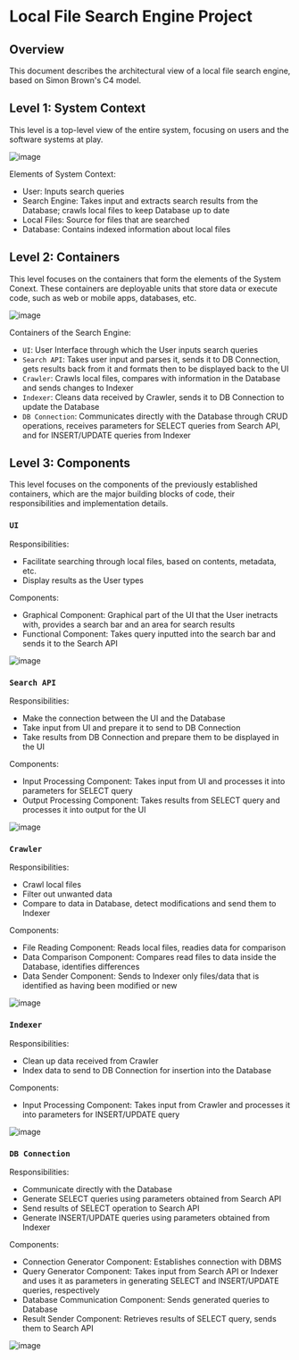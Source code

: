 # Local File Search Engine Project
## Overview
This document describes the architectural view of a local file search engine, based on Simon Brown's C4 model.
## Level 1: System Context
This level is a top-level view of the entire system, focusing on users and the software systems at play.

![image](https://github.com/user-attachments/assets/d18fd25e-250b-4eee-aaaa-6cfd50774f9f)

Elements of System Context:
- User: Inputs search queries
- Search Engine: Takes input and extracts search results from the Database; crawls local files to keep Database up to date
- Local Files: Source for files that are searched
- Database: Contains indexed information about local files
## Level 2: Containers
This level focuses on the containers that form the elements of the System Conext. These containers are deployable units that store data or execute code, such as web or mobile apps, databases, etc.

![image](https://github.com/user-attachments/assets/90a08e5d-7687-423f-a9f9-e155e19933cf)

Containers of the Search Engine:
- `UI`: User Interface through which the User inputs search queries
- `Search API`: Takes user input and parses it, sends it to DB Connection, gets results back from it and formats then to be displayed back to the UI
- `Crawler`: Crawls local files, compares with information in the Database and sends changes to Indexer
- `Indexer`: Cleans data received by Crawler, sends it to DB Connection to update the Database
- `DB Connection`: Communicates directly with the Database through CRUD operations, receives parameters for SELECT queries from Search API, and for INSERT/UPDATE queries from Indexer
## Level 3: Components
This level focuses on the components of the previously established containers, which are the major building blocks of code, their responsibilities and implementation details.

### `UI`
Responsibilities:
- Facilitate searching through local files, based on contents, metadata, etc.
- Display results as the User types

Components:
- Graphical Component: Graphical part of the UI that the User inetracts with, provides a search bar and an area for search results
- Functional Component: Takes query inputted into the search bar and sends it to the Search API

![image](https://github.com/user-attachments/assets/3fe1038c-f03b-4bd8-a508-82531a10caa3)

### `Search API`
Responsibilities:
- Make the connection between the UI and the Database
- Take input from UI and prepare it to send to DB Connection
- Take results from DB Connection and prepare them to be displayed in the UI

Components:
- Input Processing Component: Takes input from UI and processes it into parameters for SELECT query
- Output Processing Component: Takes results from SELECT query and processes it into output for the UI

![image](https://github.com/user-attachments/assets/988f6afc-adca-4eea-807d-370befbebed5)

### `Crawler`
Responsibilities:
- Crawl local files
- Filter out unwanted data
- Compare to data in Database, detect modifications and send them to Indexer

Components:
- File Reading Component: Reads local files, readies data for comparison
- Data Comparison Component: Compares read files to data inside the Database, identifies differences
- Data Sender Component: Sends to Indexer only files/data that is identified as having been modified or new

![image](https://github.com/user-attachments/assets/33199b15-a540-4cb9-a135-7bd0a06ef7bf)

### `Indexer`
Responsibilities:
- Clean up data received from Crawler
- Index data to send to DB Connection for insertion into the Database

Components:
- Input Processing Component: Takes input from Crawler and processes it into parameters for INSERT/UPDATE query

![image](https://github.com/user-attachments/assets/2a9e03c1-167a-476f-a465-47877a30716c)

### `DB Connection`
Responsibilities:
- Communicate directly with the Database
- Generate SELECT queries using parameters obtained from Search API
- Send results of SELECT operation to Search API
- Generate INSERT/UPDATE queries using parameters obtained from Indexer

Components:
- Connection Generator Component: Establishes connection with DBMS
- Query Generator Component: Takes input from Search API or Indexer and uses it as parameters in generating SELECT and INSERT/UPDATE queries, respectively
- Database Communication Component: Sends generated queries to Database
- Result Sender Component: Retrieves results of SELECT query, sends them to Search API

![image](https://github.com/user-attachments/assets/4f10ee58-6292-4019-b1e5-12268074844b)

